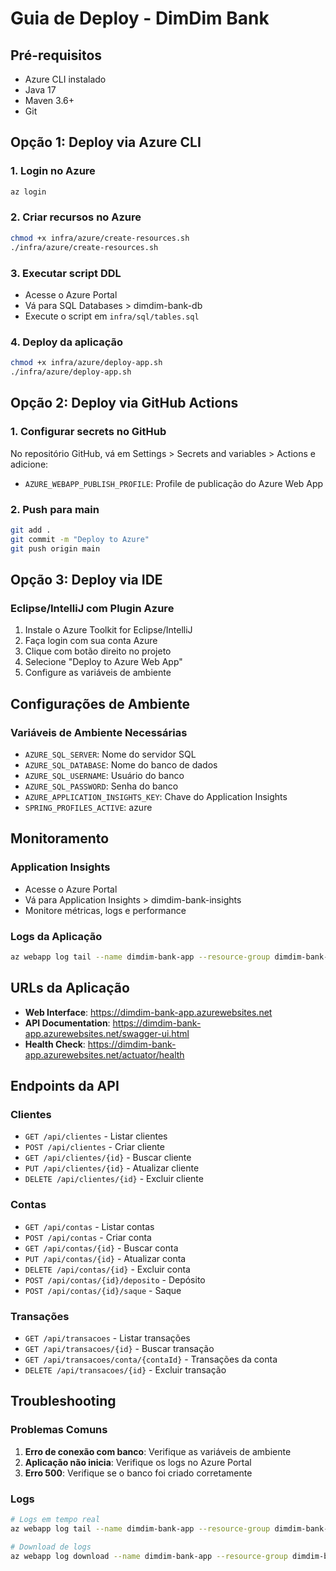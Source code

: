 # Guia de Deploy - DimDim Bank

## Pré-requisitos

- Azure CLI instalado
- Java 17
- Maven 3.6+
- Git

## Opção 1: Deploy via Azure CLI

### 1. Login no Azure
```bash
az login
```

### 2. Criar recursos no Azure
```bash
chmod +x infra/azure/create-resources.sh
./infra/azure/create-resources.sh
```

### 3. Executar script DDL
- Acesse o Azure Portal
- Vá para SQL Databases > dimdim-bank-db
- Execute o script em `infra/sql/tables.sql`

### 4. Deploy da aplicação
```bash
chmod +x infra/azure/deploy-app.sh
./infra/azure/deploy-app.sh
```

## Opção 2: Deploy via GitHub Actions

### 1. Configurar secrets no GitHub
No repositório GitHub, vá em Settings > Secrets and variables > Actions e adicione:
- `AZURE_WEBAPP_PUBLISH_PROFILE`: Profile de publicação do Azure Web App

### 2. Push para main
```bash
git add .
git commit -m "Deploy to Azure"
git push origin main
```

## Opção 3: Deploy via IDE

### Eclipse/IntelliJ com Plugin Azure
1. Instale o Azure Toolkit for Eclipse/IntelliJ
2. Faça login com sua conta Azure
3. Clique com botão direito no projeto
4. Selecione "Deploy to Azure Web App"
5. Configure as variáveis de ambiente

## Configurações de Ambiente

### Variáveis de Ambiente Necessárias
- `AZURE_SQL_SERVER`: Nome do servidor SQL
- `AZURE_SQL_DATABASE`: Nome do banco de dados
- `AZURE_SQL_USERNAME`: Usuário do banco
- `AZURE_SQL_PASSWORD`: Senha do banco
- `AZURE_APPLICATION_INSIGHTS_KEY`: Chave do Application Insights
- `SPRING_PROFILES_ACTIVE`: azure

## Monitoramento

### Application Insights
- Acesse o Azure Portal
- Vá para Application Insights > dimdim-bank-insights
- Monitore métricas, logs e performance

### Logs da Aplicação
```bash
az webapp log tail --name dimdim-bank-app --resource-group dimdim-bank-rg
```

## URLs da Aplicação

- **Web Interface**: https://dimdim-bank-app.azurewebsites.net
- **API Documentation**: https://dimdim-bank-app.azurewebsites.net/swagger-ui.html
- **Health Check**: https://dimdim-bank-app.azurewebsites.net/actuator/health

## Endpoints da API

### Clientes
- `GET /api/clientes` - Listar clientes
- `POST /api/clientes` - Criar cliente
- `GET /api/clientes/{id}` - Buscar cliente
- `PUT /api/clientes/{id}` - Atualizar cliente
- `DELETE /api/clientes/{id}` - Excluir cliente

### Contas
- `GET /api/contas` - Listar contas
- `POST /api/contas` - Criar conta
- `GET /api/contas/{id}` - Buscar conta
- `PUT /api/contas/{id}` - Atualizar conta
- `DELETE /api/contas/{id}` - Excluir conta
- `POST /api/contas/{id}/deposito` - Depósito
- `POST /api/contas/{id}/saque` - Saque

### Transações
- `GET /api/transacoes` - Listar transações
- `GET /api/transacoes/{id}` - Buscar transação
- `GET /api/transacoes/conta/{contaId}` - Transações da conta
- `DELETE /api/transacoes/{id}` - Excluir transação

## Troubleshooting

### Problemas Comuns
1. **Erro de conexão com banco**: Verifique as variáveis de ambiente
2. **Aplicação não inicia**: Verifique os logs no Azure Portal
3. **Erro 500**: Verifique se o banco foi criado corretamente

### Logs
```bash
# Logs em tempo real
az webapp log tail --name dimdim-bank-app --resource-group dimdim-bank-rg

# Download de logs
az webapp log download --name dimdim-bank-app --resource-group dimdim-bank-rg
```
